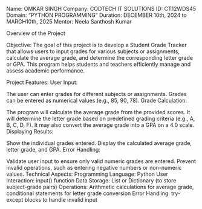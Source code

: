 Name: OMKAR SINGH
Company: CODTECH IT SOLUTIONS
ID: CT12WDS45
Domain: “PYTHON PROGRAMMING”
Duration: DECEMBER 10th, 2024 to MARCH10th, 2025
Mentor: Neela Santhosh Kumar

Overview of the Project

Objective:
The goal of this project is to develop a Student Grade Tracker that allows users to input grades for various subjects or assignments, calculate the average grade, and determine the corresponding letter grade or GPA. This program helps students and teachers efficiently manage and assess academic performance.

Project Features:
User Input:

The user can enter grades for different subjects or assignments.
Grades can be entered as numerical values (e.g., 85, 90, 78).
Grade Calculation:

The program will calculate the average grade from the provided scores.
It will determine the letter grade based on predefined grading criteria (e.g., A, B, C, D, F).
It may also convert the average grade into a GPA on a 4.0 scale.
Displaying Results:

Show the individual grades entered.
Display the calculated average grade, letter grade, and GPA.
Error Handling:

Validate user input to ensure only valid numeric grades are entered.
Prevent invalid operations, such as entering negative numbers or non-numeric values.
Technical Aspects:
Programming Language: Python
User Interaction: input() function
Data Storage: List or Dictionary (to store subject-grade pairs)
Operations: Arithmetic calculations for average grade, conditional statements for letter grade conversion
Error Handling: try-except blocks to handle invalid input


